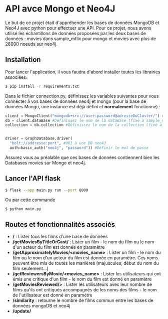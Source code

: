 # API avce Mongo et Neo4J
Le but de ce projet était d'appréhender les bases de données MongoDB et Neo4J avec python pour effectuer une API. Pour ce projet, nous avons utilisé les échantillons de données proposées par les deux bases de données : movies dans sample_mflix pour mongo et movies avec plus de 28000 noeuds sur neo4j.

## Installation

Pour lancer l'application, il vous faudra d'abord installer toutes les librairies associées.
```bash
$ pip install -r requirements.txt
```

Dans le fichier connection.py, définissez les variables suivantes pour vous connecter à vos bases de données neo4j et mongo (pour la base de données Mongo, une instance est déjà défini et **normalement** fonctionne) :  

```python
client = MongoClient("mongodb+srv://user:password@adresseDuCluster/") #URI de connexion à une instance MongoDB
db = client.dataBase #Définissez le nom de la dataBase (fixé à sample_mflix de base)
collection = db.collection #Définissez le nom de la collection (fixé à movies de base) 


driver = GraphDatabase.driver(
  "bolt://addresse:port", #URI à une DB neo4J
  auth=basic_auth("neo4j", "password")) #Définir le mot de passe
```

Assurez vous au préalable que ces bases de données contiennent bien les Databases movies sur Mongo et neo4j.

## Lancer l'API flask
```bash
$ flask --app main.py run --port 8000
```

Ou par cette commande
```bash
$ python main.py
```

## Routes et fonctionnalités associés
- **/** : Lister tous les films d'une base de données
- **/getMoviesByTitleOrCast/<name>** : Lister un film - le nom du film ou le nom d'un acteur du film est donnée en paramètre
- **/getApproximatelyMovies/<movies_name>** : Lister un film - le nom du film ou le nom d'un acteur du film est donnée en paramètre. Ces noms peuvent être mis de toutes les manières (majuscules, début du nom du film seulement...)
- **/getReviewersByMovie/<movies_name>** : Lister les utilisateurs qui ont émis une critique d'un film - le nom du film est donné en paramètre
- **/getMoviesReviewed/<person>>** : Lister les utilisateurs avec leur nombre de films qu'ils ont critiqués accompagnés de les noms des films - le nom de l'utilisateur est donné en paramètre
- **/similarity** : retourne le nombre de films commun entre les bases de données mongoDB et neo4j
- **/update/<title>** : Mettre à jour les informations par rapport à un film - le nom du film devant être changé est donné en paramètre. Les informations modifiées doivent être données sous format json. (Les informations données doivent être les suivantes : le nom des acteurs, les genres du film, le nom du film, l'année du film)
